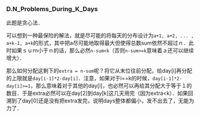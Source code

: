 ### D.N_Problems_During_K_Days

此题是贪心法．
 
可以想到一种最保险的解法，就是尽可能的将每天的分布设计为```a+1, a+2, ... , a+k-1, a+k```的形式，其中把a尽可能地取得最大但使得总数sum依然不超过ｎ．此时如果ｓｕｍ小于ｎ的话，那么必然```n-sum<k```（否则```n-sum>=k```意味着ａ还可以继续增大）．

那么如何分配这剩下的```extra = n-sum```呢？将它从末位往前分配，给day[i]再分配的上限就是```day[i-1]*2-day[i]```．注意，如果对于i==k的时候，```day[i-1]*2-day[i]>=1```，那么意味着对于其他的day[i]，也必然可以再给其分配大于等于１的数目．于是extra必然可以在day[2]到day[k]这几天用完（因为extra<k）．如果回溯到了day[0]还是没有把extra发完，说明days整体都偏小，发不出去了，无能为力了．
